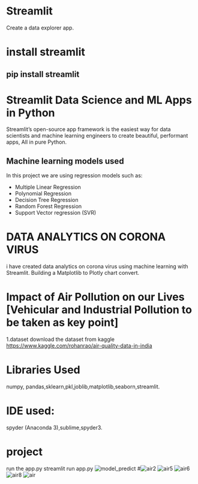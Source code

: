 # Streamlit
Create a data explorer app.
# install streamlit
pip install streamlit 
----------------------------------------------------------------------------------------------------------------------------------------------
# Streamlit Data Science and ML Apps in Python
 Streamlit’s open-source app framework is the easiest way for data scientists and machine learning engineers to create beautiful, performant apps, All in pure Python.
## Machine learning models used #
In this project we are using regression models such as:
* Multiple Linear Regression</br>
* Polynomial Regression</br>
* Decision Tree Regression</br>
* Random Forest Regression</br>
* Support Vector regression (SVR)

# DATA ANALYTICS ON CORONA VIRUS
i have created data analytics on corona virus using machine learning with Streamlit.
Building a Matplotlib to Plotly chart convert.
# Impact of Air Pollution on our Lives [Vehicular and Industrial Pollution to be taken as key point]
1.dataset 
download the dataset from kaggle
https://www.kaggle.com/rohanrao/air-quality-data-in-india
# Libraries Used
 numpy, pandas,sklearn,pkl,joblib,matplotlib,seaborn,streamlit.
# IDE used: 
spyder (Anaconda 3),sublime,spyder3.
# project
run the app.py
streamlit run app.py
![model_predict](https://user-images.githubusercontent.com/51817568/85129567-efe34c00-b250-11ea-8716-289f8fa9fc0a.png)
#![air2](https://user-images.githubusercontent.com/51817568/83624198-f1094d80-a5af-11ea-9534-327c999e9c5a.gif)
![air5](https://user-images.githubusercontent.com/51817568/83624395-2d3cae00-a5b0-11ea-8bb5-7a6e418d7c56.jpeg)
![air6](https://user-images.githubusercontent.com/51817568/83624403-2f9f0800-a5b0-11ea-8225-c391b986dae8.jpeg)
![air8](https://user-images.githubusercontent.com/51817568/83624412-33cb2580-a5b0-11ea-9599-3339c36957a7.jpeg)
![air](https://user-images.githubusercontent.com/51817568/84915675-bb4d8400-b0da-11ea-80cf-d98f867d1633.jpeg)
